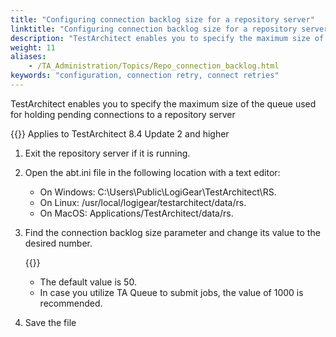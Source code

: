 ```yaml
--- 
title: "Configuring connection backlog size for a repository server"
linktitle: "Configuring connection backlog size for a repository server"
description: "TestArchitect enables you to specify the maximum size of the queue used for holding pending connections to a repository server"
weight: 11
aliases: 
    - /TA_Administration/Topics/Repo_connection_backlog.html
keywords: "configuration, connection retry, connect retries"
---
```


TestArchitect enables you to specify the maximum size of the queue used for holding pending connections to a repository server

{{<note>}} Applies to TestArchitect 8.4 Update 2 and higher

1.  Exit the repository server if it is running.

2.  Open the abt.ini file in the following location with a text editor:

    -   On Windows: C:\\Users\\Public\\LogiGear\\TestArchitect\\RS.
    -   On Linux: /usr/local/logigear/testarchitect/data/rs.
    -   On MacOS: Applications/TestArchitect/data/rs.
3.  Find the connection backlog size parameter and change its value to the desired number.

    {{<note>}}

    -   The default value is 50.
    -   In case you utilize TA Queue to submit jobs, the value of 1000 is recommended.
4.  Save the file





